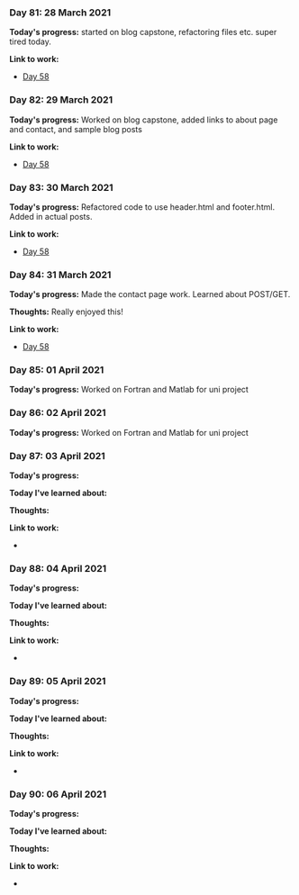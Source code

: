 
### Day 81: 28 March 2021
**Today's progress:** started on blog capstone, refactoring files etc. super tired today.

**Link to work:**

* [Day 58](https://github.com/bethpritchard/100DaysOfCodeBootcamp/blob/master/Day58)
    

    
### Day 82: 29 March 2021
**Today's progress:** Worked on blog capstone, added links to about page and contact, and sample blog posts
    

**Link to work:**

* [Day 58](https://github.com/bethpritchard/100DaysOfCodeBootcamp/blob/master/Day58)
    

    
### Day 83: 30 March 2021
**Today's progress:** Refactored code to use header.html and footer.html. Added in actual posts.
    
**Link to work:**

* [Day 58](https://github.com/bethpritchard/100DaysOfCodeBootcamp/blob/master/Day58)
    

    
### Day 84: 31 March 2021
**Today's progress:** Made the contact page work. Learned about POST/GET.
    
**Thoughts:** Really enjoyed this!
    
**Link to work:**

* [Day 58](https://github.com/bethpritchard/100DaysOfCodeBootcamp/blob/master/Day58)
    

    
### Day 85: 01 April 2021
**Today's progress:** Worked on Fortran and Matlab for uni project
    

    
### Day 86: 02 April 2021
**Today's progress:** Worked on Fortran and Matlab for uni project
    

    
### Day 87: 03 April 2021
**Today's progress:**
    
**Today I've learned about:**
    
**Thoughts:**
    
**Link to work:**

* [](https://github.com/bethpritchard/100DaysOfCodeBootcamp/blob/master/)
    

    
### Day 88: 04 April 2021
**Today's progress:**
    
**Today I've learned about:**
    
**Thoughts:**
    
**Link to work:**

* [](https://github.com/bethpritchard/100DaysOfCodeBootcamp/blob/master/)
    

    
### Day 89: 05 April 2021
**Today's progress:**
    
**Today I've learned about:**
    
**Thoughts:**
    
**Link to work:**

* [](https://github.com/bethpritchard/100DaysOfCodeBootcamp/blob/master/)
    

    
### Day 90: 06 April 2021
**Today's progress:**
    
**Today I've learned about:**
    
**Thoughts:**
    
**Link to work:**

* [](https://github.com/bethpritchard/100DaysOfCodeBootcamp/blob/master/)
    

    
